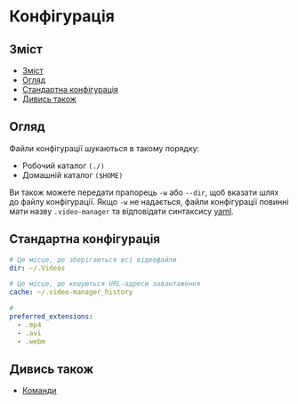 <!-- markdownlint-disable MD033 MD013 -->

# Конфігурація

## Зміст

<!--toc:start-->
* [Зміст](#зміст)
* [Огляд](#огляд)
* [Стандартна конфігурація](#стандартна-конфігурація)
* [Дивись також](#дивись-також)
<!--toc:end-->

## Огляд

Файли конфігурації шукаються в такому порядку:

* Робочий каталог `(./)`
* Домашній каталог `($HOME)`

Ви також можете передати прапорець `-w` або `--dir`, щоб вказати шлях до файлу конфігурації.
Якщо `-w` не надається, файли конфігурації повинні мати назву `.video-manager` та відповідати синтаксису [yaml](https://yaml.org/).

## Стандартна конфігурація

```yaml
# Це місце, де зберігаються всі відеофайли
dir: ~/.Videos

# Це місце, де кешуються URL-адреси завантаження
cache: ~/.video-manager_history

#
preferred_extensions:
  - .mp4
  - .avi
  - .webm
```

## Дивись також

* [Команди](./commands/index.md)
